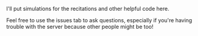 I'll put simulations for the recitations and other helpful code here.

Feel free to use the issues tab to ask questions, especially if you're having trouble with the server because other people might be too!